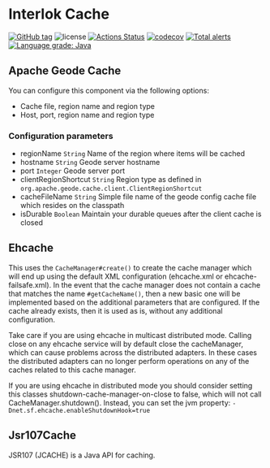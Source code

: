 # Interlok Cache

[![GitHub tag](https://img.shields.io/github/tag/adaptris/interlok-cache.svg)](https://github.com/adaptris/interlok-cache/tags) ![license](https://img.shields.io/github/license/adaptris/interlok-cache.svg) [![Actions Status](https://github.com/adaptris/interlok-cache/workflows/Java%20CI/badge.svg)](https://github.com/adaptris/interlok-cache/actions) [![codecov](https://codecov.io/gh/adaptris/interlok-cache/branch/develop/graph/badge.svg)](https://codecov.io/gh/adaptris/interlok-cache) [![Total alerts](https://img.shields.io/lgtm/alerts/g/adaptris/interlok-cache.svg?logo=lgtm&logoWidth=18)](https://lgtm.com/projects/g/adaptris/interlok-cache/alerts/) [![Language grade: Java](https://img.shields.io/lgtm/grade/java/g/adaptris/interlok-cache.svg?logo=lgtm&logoWidth=18)](https://lgtm.com/projects/g/adaptris/interlok-cache/context:java)

## Apache Geode Cache

You can configure this component via the following options:

* Cache file, region name and region type
* Host, port, region name and region type

### Configuration parameters

* regionName `String` Name of the region where items will be cached
* hostname `String` Geode server hostname
* port `Integer` Geode server port
* clientRegionShortcut `String` Region type as defined in `org.apache.geode.cache.client.ClientRegionShortcut`
* cacheFileName `String` Simple file name of the geode config cache file which resides on the classpath
* isDurable `Boolean` Maintain your durable queues after the client cache is closed

## Ehcache

This uses the `CacheManager#create()` to create the cache manager which
will end up using the default XML configuration (ehcache.xml or
ehcache-failsafe.xml). In the event that the cache manager does not
contain a cache that matches the name  `#getCacheName()`, then a new
basic one will be implemented based on the additional parameters that
are configured. If the cache already exists, then it is used as is,
without any additional configuration.

Take care if you are using ehcache in multicast distributed mode.
Calling close on any ehcache service will by default close the
cacheManager, which can cause problems across the distributed adapters.
In these cases the distributed adapters can no longer perform operations
on any of the caches related to this cache manager.

If you are using ehcache in distributed mode you should consider setting
this classes shutdown-cache-manager-on-close to false, which will not
call CacheManager.shutdown(). Instead, you can set the jvm property:
`-Dnet.sf.ehcache.enableShutdownHook=true`

## Jsr107Cache

JSR107 (JCACHE) is a Java API for caching.
